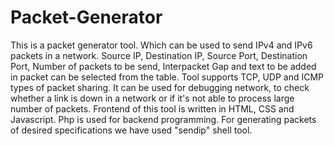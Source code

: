 # Packet-Generator
This is a packet generator tool. Which can be used to send IPv4 and IPv6 packets in a network. Source IP, Destination IP, Source Port, Destination Port, Number of packets to be send, Interpacket Gap and text to be added in packet can be selected from the table.
Tool supports TCP, UDP and ICMP types of packet sharing. It can be used for debugging network, to check whether a link is down in a network or if it's not able to process large number of packets. Frontend of this tool is written in HTML, CSS and Javascript. Php is used for backend programming. For generating packets of desired specifications we have used "sendip" shell tool.
